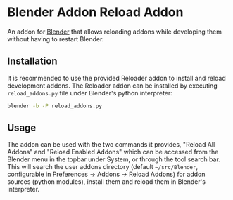 # Blender Addon Reload Addon

An addon for [Blender](https://blender.org) that allows reloading addons while developing them without having to restart Blender.

## Installation

It is recommended to use the provided Reloader addon to install and reload development addons. The Reloader addon can be installed by executing `reload_addons.py` file under Blender's python interpreter:

```sh
blender -b -P reload_addons.py
```

## Usage

The addon can be used with the two commands it provides, "Reload All Addons" and "Reload Enabled Addons" which can be accessed from the Blender menu in the topbar under System, or through the tool search bar. This will search the user addons directory (default `~/src/Blender`, configurable in Preferences -> Addons -> Reload Addons) for addon sources (python modules), install them and reload them in Blender's interpreter.